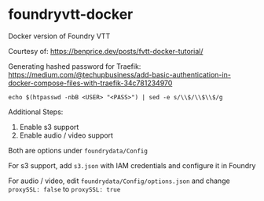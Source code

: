 # foundryvtt-docker
Docker version of Foundry VTT

Courtesy of: https://benprice.dev/posts/fvtt-docker-tutorial/

Generating hashed password for Traefik: https://medium.com/@techupbusiness/add-basic-authentication-in-docker-compose-files-with-traefik-34c781234970

```
echo $(htpasswd -nbB <USER> "<PASS>") | sed -e s/\\$/\\$\\$/g
```

Additional Steps:
1. Enable s3 support
2. Enable audio / video support

Both are options under `foundrydata/Config`

For s3 support, add `s3.json` with IAM credentials and configure it in Foundry

For audio / video, edit `foundrydata/Config/options.json` and change `proxySSL: false` to `proxySSL: true`
